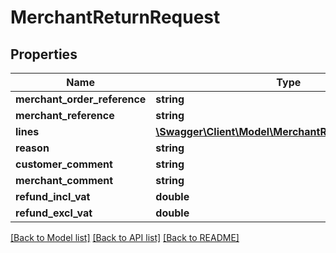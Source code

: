 # MerchantReturnRequest

## Properties
Name | Type | Description | Notes
------------ | ------------- | ------------- | -------------
**merchant_order_reference** | **string** |  | 
**merchant_reference** | **string** |  | 
**lines** | [**\Swagger\Client\Model\MerchantReturnLineRequest[]**](MerchantReturnLineRequest.md) |  | 
**reason** | **string** |  | [optional] 
**customer_comment** | **string** |  | [optional] 
**merchant_comment** | **string** |  | [optional] 
**refund_incl_vat** | **double** |  | [optional] 
**refund_excl_vat** | **double** |  | [optional] 

[[Back to Model list]](../README.md#documentation-for-models) [[Back to API list]](../README.md#documentation-for-api-endpoints) [[Back to README]](../README.md)


